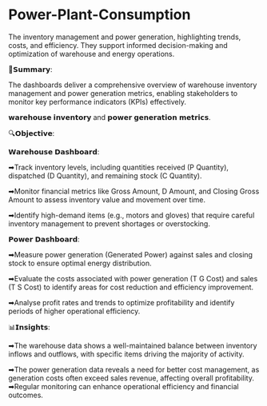 # Power-Plant-Consumption
The inventory management and power generation, highlighting trends, costs, and efficiency. They support informed decision-making and optimization of warehouse and energy operations.

📝𝗦𝘂𝗺𝗺𝗮𝗿𝘆:

The dashboards deliver a comprehensive overview of warehouse inventory management and power generation metrics, enabling stakeholders to monitor key performance indicators (KPIs) effectively.

 𝘄𝗮𝗿𝗲𝗵𝗼𝘂𝘀𝗲 𝗶𝗻𝘃𝗲𝗻𝘁𝗼𝗿𝘆 and 𝗽𝗼𝘄𝗲𝗿 𝗴𝗲𝗻𝗲𝗿𝗮𝘁𝗶𝗼𝗻 𝗺𝗲𝘁𝗿𝗶𝗰𝘀.



🔍𝗢𝗯𝗷𝗲𝗰𝘁𝗶𝘃𝗲:



𝗪𝗮𝗿𝗲𝗵𝗼𝘂𝘀𝗲 𝗗𝗮𝘀𝗵𝗯𝗼𝗮𝗿𝗱:

➡Track inventory levels, including quantities received (P Quantity), dispatched (D Quantity), and remaining stock (C Quantity).

➡Monitor financial metrics like Gross Amount, D Amount, and Closing Gross Amount to assess inventory value and movement over time.

➡Identify high-demand items (e.g., motors and gloves) that require careful inventory management to prevent shortages or overstocking.



𝗣𝗼𝘄𝗲𝗿 𝗗𝗮𝘀𝗵𝗯𝗼𝗮𝗿𝗱:

➡Measure power generation (Generated Power) against sales and closing stock to ensure optimal energy distribution.

➡Evaluate the costs associated with power generation (T G Cost) and sales (T S Cost) to identify areas for cost reduction and efficiency improvement.

➡Analyse profit rates and trends to optimize profitability and identify periods of higher operational efficiency.



📊𝗜𝗻𝘀𝗶𝗴𝗵𝘁𝘀:

➡The warehouse data shows a well-maintained balance between inventory inflows and outflows, with specific items driving the majority of activity.

➡The power generation data reveals a need for better cost management, as generation costs often exceed sales revenue, affecting overall profitability. ➡Regular monitoring can enhance operational efficiency and financial outcomes.
